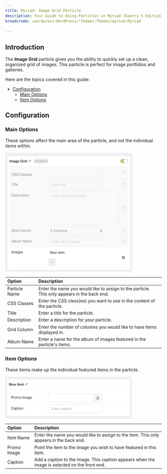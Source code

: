 ```yaml
---
title: Myriad: Image Grid Particle
description: Your Guide to Using Particles in Myriad (Gantry 5 Edition) for WordPress
breadcrumb: /wordpress:WordPress/!themes:Themes/myriad:Myriad

---
```


## Introduction

The **Image Grid** particle gives you the ability to quickly set up a clean, organized grid of images. This particle is perfect for image portfolios and galleries. 

Here are the topics covered in this guide:

* [Configuration](#configuration)
    - [Main Options](#main-options)
    - [Item Options](#item-options)

## Configuration

### Main Options 

These options affect the main area of the particle, and not the individual items within.

![](assets/particle_image2.jpeg)

| Option        | Description                                                                                 |
| :-----        | :-----                                                                                      |
| Particle Name | Enter the name you would like to assign to the particle. This only appears in the back end. |
| CSS Classes   | Enter the CSS class(es) you want to use in the content of the particle.                     |
| Title         | Enter a title for the particle.                                                             |
| Description   | Enter a description for your particle.                                                      |
| Grid Column   | Enter the number of columns you would like to have items displayed in.                      |
| Album Name    | Enter a name for the album of images featured in the particle's items.                      |


### Item Options

These items make up the individual featured items in the particle.

![](assets/particle_image3.jpeg)

| Option      | Description                                                                                   |
| :-----      | :-----                                                                                        |
| Item Name   | Enter the name you would like to assign to the item. This only appears in the back end.       |
| Promo Image | Point the item to the image you wish to have featured in this item.                           |
| Caption     | Add a caption to the image. This caption appears when the image is selected on the front end. |



